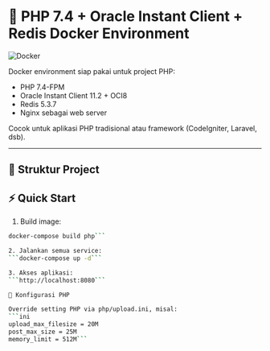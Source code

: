 # 🚀 PHP 7.4 + Oracle Instant Client + Redis Docker Environment

![Docker](https://img.shields.io/badge/Docker-Yes-blue)

Docker environment siap pakai untuk project PHP:

- PHP 7.4-FPM  
- Oracle Instant Client 11.2 + OCI8  
- Redis 5.3.7  
- Nginx sebagai web server  

Cocok untuk aplikasi PHP tradisional atau framework (CodeIgniter, Laravel, dsb).

---

## 📂 Struktur Project



## ⚡ Quick Start

1. Build image:

```bash
docker-compose build php```

2. Jalankan semua service:
```docker-compose up -d```

3. Akses aplikasi:
```http://localhost:8080```

🔧 Konfigurasi PHP

Override setting PHP via php/upload.ini, misal:
```ini
upload_max_filesize = 20M
post_max_size = 25M
memory_limit = 512M```